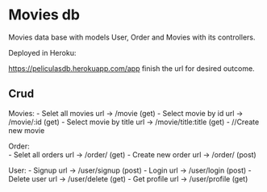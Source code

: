 
# Movies db
Movies data base with models User, Order and Movies with its controllers.

Deployed in Heroku:

https://peliculasdb.herokuapp.com/app
finish the url for desired outcome.

## Crud
Movies: 
      -  Selet all movies url -> /movie (get)
      -  Select movie by id url -> /movie/:id (get)
      -  Select movie by title url -> /movie/title:title (get)
      -  //Create new movie 

Order:  
      -  Selet all orders url -> /order/ (get)
      -  Create new order url -> /order/ (post)

User:
      -  Signup url -> /user/signup (post)
      -  Login url -> /user/login (post)
      -  Delete user url -> /user/delete (get)
      -  Get profile url -> /user/profile (get)
      
